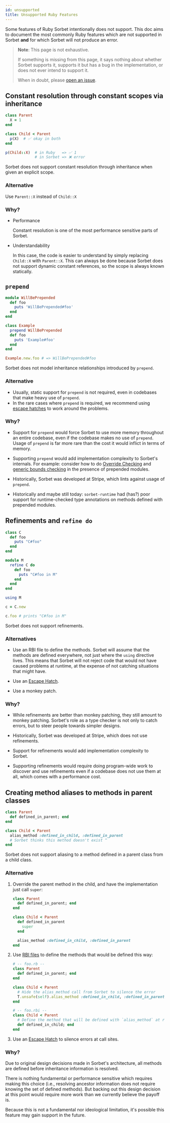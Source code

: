 ```yaml
---
id: unsupported
title: Unsupported Ruby Features
---
```


Some features of Ruby Sorbet intentionally does not support. This doc aims to
document the most commonly Ruby features which are not supported in Sorbet
**and** for which Sorbet will not produce an error.

> **Note**: This page is not exhaustive.
>
> If something is missing from this page, it says nothing about whether Sorbet
> supports it, supports it but has a bug in the implementation, or does not ever
> intend to support it.
>
> When in doubt, please
> [open an issue](https://github.com/sorbet/sorbet/issues/new/choose).

## Constant resolution through constant scopes via inheritance

```ruby
class Parent
  X = 1
end

class Child < Parent
  p(X)  # ✅ okay in both
end

p(Child::X)  # in Ruby   => ✅ 1
             # in Sorbet => ❌ error
```

Sorbet does not support constant resolution through inheritance when given an
explicit scope.

### Alternative

Use `Parent::X` instead of `Child::X`

### Why?

- Performance

  Constant resolution is one of the most performance sensitive parts of Sorbet.

- Understandability

  In this case, the code is easier to understand by simply replacing `Child::X`
  with `Parent::X`. This can always be done because Sorbet does not support
  dynamic constant references, so the scope is always known statically.

## `prepend`

```ruby
module WillBePrepended
  def foo
    puts 'WillBePrepended#foo'
  end
end

class Example
  prepend WillBePrepended
  def foo
    puts 'Example#foo'
  end
end

Example.new.foo # => WillBePrepended#foo
```

Sorbet does not model inheritance relationships introduced by `prepend`.

### Alternative

- Usually, static support for `prepend` is not required, even in codebases that
  make heavy use of `prepend`.
- In the rare cases where `prepend` is required, we recommend using
  [escape hatches](troubleshooting.md#escape-hatches) to work around the
  problems.

### Why?

- Support for `prepend` would force Sorbet to use more memory throughout an
  entire codebase, even if the codebase makes no use of `prepend`. Usage of
  `prepend` is far more rare than the cost it would inflict in terms of memory.

- Supporting `prepend` would add implementation complexity to Sorbet's
  internals. For example: consider how to do
  [Override Checking](override-checking.md) and
  [generic bounds checking](generics.md#bounds-on-type_members-and-type_templates-fixed-upper-lower)
  in the presence of prepended modules.

- Historically, Sorbet was developed at Stripe, which lints against usage of
  `prepend`.

- Historically and maybe still today: `sorbet-runtime` had (has?) poor support
  for runtime-checked type annotations on methods defined with prepended
  modules.

## Refinements and `refine do`

```ruby
class C
  def foo
    puts "C#foo"
  end
end

module M
  refine C do
    def foo
      puts "C#foo in M"
    end
  end
end

using M

c = C.new

c.foo # prints "C#foo in M"
```

Sorbet does not support refinements.

### Alternatives

- Use an RBI file to define the methods. Sorbet will assume that the methods are
  defined everywhere, not just where the `using` directive lives. This means
  that Sorbet will not reject code that would not have caused problems at
  runtime, at the expense of not catching situations that might have.

- Use an [Escape Hatch](troubleshooting.md#escape-hatches).

- Use a monkey patch.

### Why?

- While refinements are better than monkey patching, they still amount to monkey
  patching. Sorbet's role as a type checker is not only to catch errors, but to
  steer people towards simpler designs.

- Historically, Sorbet was developed at Stripe, which does not use refinements.

- Support for refinements would add implementation complexity to Sorbet.

- Supporting refinements would require doing program-wide work to discover and
  use refinements even if a codebase does not use them at all, which comes with
  a performance cost.

## Creating method aliases to methods in parent classes

```ruby
class Parent
  def defined_in_parent; end
end

class Child < Parent
  alias_method :defined_in_child, :defined_in_parent
  # Sorbet thinks this method doesn't exist ^
end
```

Sorbet does not support aliasing to a method defined in a parent class from a
child class.

### Alternative

1.  Override the parent method in the child, and have the implementation just
    call `super`:

    ```ruby
    class Parent
      def defined_in_parent; end
    end

    class Child < Parent
      def defined_in_parent
        super
      end

      alias_method :defined_in_child, :defined_in_parent
    end
    ```

1.  Use [RBI files](rbi.md) to define the methods that would be defined this
    way:

    ```ruby
    # -- foo.rb --
    class Parent
      def defined_in_parent; end
    end

    class Child < Parent
      # Hide the alias_method call from Sorbet to silence the error
      T.unsafe(self).alias_method :defined_in_child, :defined_in_parent
    end

    # -- foo.rbi --
    class Child < Parent
      # Define the method that will be defined with `alias_method` at runtime
      def defined_in_child; end
    end
    ```

1.  Use an [Escape Hatch](troubleshooting.md#escape-hatches) to silence errors
    at call sites.

### Why?

Due to original design decisions made in Sorbet's architecture, all methods are
defined before inheritance information is resolved.

There is nothing fundamental or performance sensitive which requires making this
choice (i.e., resolving ancestor information does not require knowing the set of
defined methods). But backing out this design decision at this point would
require more work than we currently believe the payoff is.

Because this is not a fundamental nor ideological limitation, it's possible this
feature may gain support in the future.
